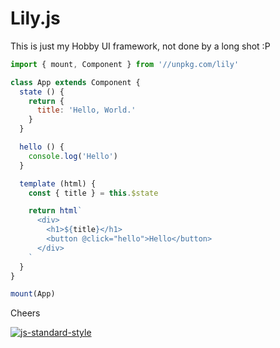 # Lily.js

This is just my Hobby UI framework, not done by a long shot :P

```js
import { mount, Component } from '//unpkg.com/lily'

class App extends Component {
  state () {
    return {
      title: 'Hello, World.'
    }
  }

  hello () {
    console.log('Hello')
  }

  template (html) {
    const { title } = this.$state

    return html`
      <div>
        <h1>${title}</h1>
        <button @click="hello">Hello</button>
      </div>
    `
  }
}

mount(App)
```

Cheers

[![js-standard-style](https://cdn.rawgit.com/standard/standard/master/badge.svg)](http://standardjs.com)
